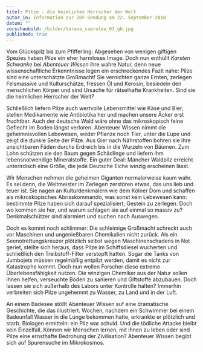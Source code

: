 ```yaml
---
titel: Pilze - die heimlichen Herrscher der Welt
autor_in: Information zur ZDF-Sendung am 22. September 2010
datum: ""
vorschaubild: /bilder/terana_caerulea_03_gb.jpg
published: true
---
```

Vom Glückspilz bis zum Pfifferling: Abgesehen von wenigen giftigen Spezies haben Pilze ein eher harmloses Image. Doch nun enthüllt *Karsten Schwanke* bei *Abenteuer Wissen* ihre wahre Natur, denn neue wissenschaftliche Erkenntnisse legen ein erschreckendes Fazit nahe: Pilze sind eine unterschätzte Großmacht! Sie vernichten ganze Ernten, zerlegen Felsmassive und Kulturschätze, fressen Öl und Kerosin, besiedeln den menschlichen Körper und sind Ursache für rätselhafte Krankheiten. Sind sie die heimlichen Herrscher der Welt?

Schließlich liefern Pilze auch wertvolle Lebensmittel wie Käse und Bier, stellen Medikamente wie Antibiotika her und machen unsere Äcker erst fruchtbar. Auch der deutsche Wald wäre ohne das mikroskopisch feine Geflecht im Boden längst verloren. Abenteuer Wissen nimmt die geheimnisvollen Lebewesen, weder Pflanze noch Tier, unter die Lupe und zeigt die dunkle Seite der Pilze. Aus Gier nach Nährstoffen bohren sie ihre unsichtbaren Fäden durchs Erdreich bis in die Wurzeln von Bäumen. Zum Lohn schützen sie den Baum gegen Schädlinge und liefern ihm lebensnotwendige Mineralstoffe. Ein guter Deal: Mancher Waldpilz erreicht unterirdisch eine Größe, die jede Deutsche Eiche winzig erscheinen lässt. 

Wir Menschen nehmen die geheimen Giganten normalerweise kaum wahr. Es sei denn, die Weltmeister im Zerlegen zerstören etwas, das uns lieb und teuer ist. Sie nagen an Kulturdenkmälern wie dem Kölner Dom und schaffen als mikroskopisches Abrisskommando, was sonst kein Lebewesen kann: bestimmte Pilze haben sich darauf spezialisiert, Gestein zu zerlegen. Doch wo kommen sie her, und warum schlagen sie auf einmal so massiv zu? Denkmalschützer sind alarmiert und suchen nach Auswegen. 

Doch es kommt noch schlimmer: Die schleimige Großmacht schreckt auch vor Maschinen und ungenießbaren Chemikalien nicht zurück. Als ein Seenotrettungskreuzer plötzlich selbst wegen Maschinenschadens in Not geriet, stellte sich heraus, dass Pilze im Schiffsdiesel wucherten und schließlich den Treibstoff-Filter verstopft hatten. Sogar die Tanks von Jumbojets müssen regelmäßig entpilzt werden, damit es nicht zur Katastrophe kommt. Doch nun wollen Forscher diese extreme Überlebensfähigkeit nutzen. Die winzigen Chemiker aus der Natur sollen ihnen helfen, verseuchte Böden zu sanieren und Giftstoffe abzubauen. Doch lassen sie sich außerhalb des Labors unter Kontrolle halten? Immerhin verbreiten sich Pilze ungehemmt zu Wasser, zu Land und in der Luft.

An einem Badesee stößt Abenteuer Wissen auf eine dramatische Geschichte, die das illustriert. Wochen, nachdem ein Schwimmer bei einem Badeunfall Wasser in die Lunge bekommen hatte, erkrankte er plötzlich und starb. Biologen ermitteln: ein Pilz war schuld. Und die tödliche Attacke bleibt kein Einzelfall. Können wir Menschen lernen, mit ihnen zu leben oder sind Pilze eine ernsthafte Bedrohung der Zivilisation? Abenteuer Wissen begibt sich auf Spurensuche im Mikrokosmos.